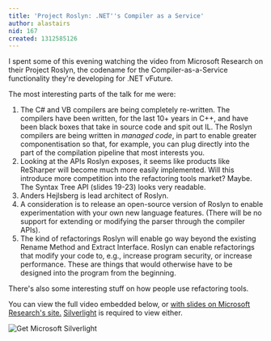 ```yaml
---
title: 'Project Roslyn: .NET''s Compiler as a Service'
author: alastairs
nid: 167
created: 1312585126
---
```

I spent some of this evening watching the video from Microsoft Research on their Project Roslyn, the codename for the Compiler-as-a-Service functionality they're developing for .NET vFuture.  
<!--break-->
The most interesting parts of the talk for me were:

1. The C# and VB compilers are being completely re-written.  The compilers have been written, for the last 10+ years in C++, and have been black boxes that take in source code and spit out IL.  The Roslyn compilers are being written in *managed code*, in part to enable greater componentisation so that, for example, you can plug directly into the part of the compilation pipeline that most interests you.  
2. Looking at the APIs Roslyn exposes, it seems like products like ReSharper will become much more easily implemented.  Will this introduce more competition into the refactoring tools market?  Maybe.  The Syntax Tree API (slides 19-23) looks very readable.
3. Anders Hejlsberg is lead architect of Roslyn.
4. A consideration is to release an open-source version of Roslyn to enable experimentation with your own new language features.  (There will be no support for extending or modifying the parser through the compiler APIs).
5. The kind of refactorings Roslyn will enable go way beyond the existing Rename Method and Extract Interface. Roslyn can enable refactorings that modify your code to, e.g., increase program security, or increase performance. These are things that would otherwise have to be designed into the program from the beginning.  

There's also some interesting stuff on how people use refactoring tools.  

You can view the full video embedded below, or [with slides on Microsoft Research's site.](http://research.microsoft.com/apps/video/default.aspx?id=152281)  [Silverlight](http://www.microsoft.com/getsilverlight/get-started/install/default.aspx?reason=unsupportedbrowser#) is required to view either.

<object data="data:application/x-silverlight-2," type="application/x-silverlight-2" width="320" height="246"><param name="source" value="http://research.microsoft.com/apps/video/ClientBin/EmbeddedPlayer.xap"/><param name="enableHtmlAccess" value="true" /><param name="initParams" value="id=152281,start=0,end=4551" /><param name="background" value="white" /><param name="minRuntimeVersion" value="3.0.40818.0" /><param name="autoUpgrade" value="true" /><a href="http://go.microsoft.com/fwlink/?LinkID=149156&v=3.0.40818.0" style="text-decoration:none"><img src="http://go.microsoft.com/fwlink/?LinkId=108181" alt="Get Microsoft Silverlight" style="border-style:none"/></a></object>
